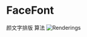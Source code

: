 # FaceFont
颜文字排版 算法
![Renderings](https://raw.github.com/songhanghang/FaceFont/master/screen/A0001LRX22Gsonghang10292015231903.gif)
